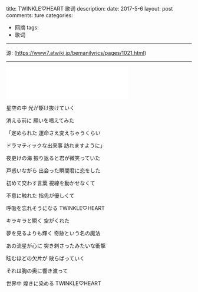 title: TWINKLE♡HEART 歌词
description: 
date: 2017-5-6
layout: post
comments: ture
categories:
- 网摘
tags: 
- 歌词 
---

源: (https://www7.atwiki.jp/bemanilyrics/pages/1021.html)

<!--more-->

---

<iframe frameborder="no" border="0" marginwidth="0" marginheight="0" width=330 height=86 src="//music.163.com/outchain/player?type=2&id=35617798&auto=1&height=66"></iframe>


星空の中 光が駆け抜けていく 

消える前に 願いを唱えてみた 

「定められた 運命さえ変えちゃうくらい 

ドラマティックな出来事 訪れますように」


夜更けの海 振り返ると君が微笑っていた

戸惑いながら 出会った瞬間君に恋をした 

初めて交わす言葉 視線を動かせなくて 

不意に触れた 指先が優しくて 

呼吸を忘れそうになる TWINKLE♡HEART


キラキラと瞬く 空がくれた 

夢を見るよりも輝く 奇跡という名の魔法

あの流星が心に 突き刺さったみたいな衝撃 

眩むほどの欠片が 散らばっていく 

それは胸の奥に響き渡って 

世界中 煌きに染める TWINKLE♡HEART
